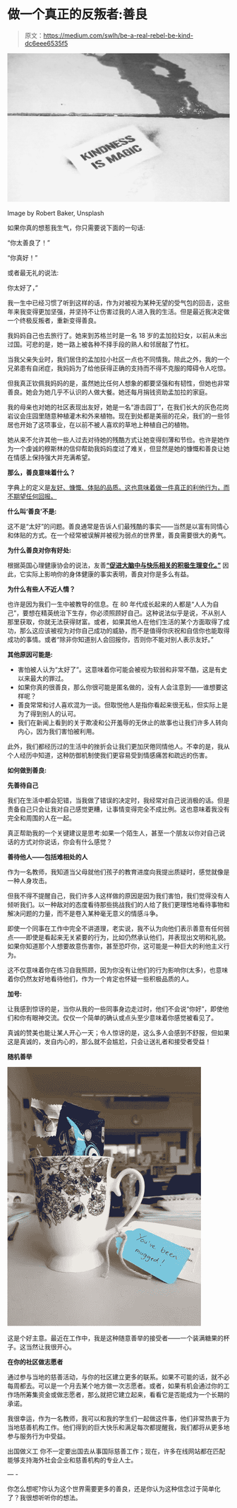 # 做一个真正的反叛者:善良

> 原文：<https://medium.com/swlh/be-a-real-rebel-be-kind-dc6eee6535f5>

![](img/7de5d440f2a83320f9df1bebc2a0775e.png)

Image by Robert Baker, Unsplash

如果你真的想惹我生气，你只需要说下面的一句话:

“你太善良了！”

“你真好！”

或者最无礼的说法:

你太好了，”

我一生中已经习惯了听到这样的话，作为对被视为某种无望的受气包的回击，这些年来我变得更加坚强，并坚持不让伤害过我的人进入我的生活。但是最近我决定做一个终极反叛者，重新变得善良。

我妈妈自己也去旅行了。她来到苏格兰时是一名 18 岁的孟加拉妇女，以前从未出过国。可悲的是，她一路上被各种不择手段的熟人和邻居敲了竹杠。

当我父亲失业时，我们居住的孟加拉小社区一点也不同情我。除此之外，我的一个兄弟患有自闭症，我妈妈为了给他获得正确的支持而不得不克服的障碍令人吃惊。

但我真正钦佩我妈妈的是，虽然她比任何人想象的都要坚强和有韧性，但她也非常善良。她会为她几乎不认识的人做大餐。她还每月捐钱资助孟加拉的家庭。

我的母亲也对她的社区表现出友好，她是一名“游击园丁”，在我们长大的灰色花岗岩议会庄园里随意种植灌木和外来植物。现在到处都是美丽的花朵，我们的一些邻居也开始了这项事业，在以前不被人喜欢的草地上种植自己的植物。

她从来不允许其他一些人过去对待她的残酷方式让她变得刻薄和节俭。也许是她作为一个虔诚的穆斯林的信仰帮助我妈妈度过了难关，但显然是她的慷慨和善良让她在情感上保持强大并充满希望。

**那么，善良意味着什么？**

字典上的定义是[友好、慷慨、体贴的品质。这也意味着做一件真正的利他行为，而不期望任何回报。](https://www.dictionary.com/browse/kind)

**什么叫‘善良’不是:**

这不是“太好”的问题。善良通常是告诉人们最残酷的事实——当然是以富有同情心和体贴的方式。在一个经常被误解并被视为弱点的世界里，善良需要很大的勇气。

**为什么善良对你有好处:**

根据英国心理健康协会的说法，友善[**“促进大脑中与快乐相关的积极生理变化。”**](https://www.mentalhealth.org.uk/publications/doing-good-does-you-good) 因此，它实际上影响你的身体健康的事实表明，善良对你是多么有益。

**为什么有些人不近人情？**

也许是因为我们一生中被教导的信息。在 80 年代成长起来的人都是“人人为自己”，要想在精英统治下生存，你必须照顾好自己。这种说法似乎是说，不从别人那里获取，你就无法获得财富。或者，如果其他人在他们生活的某个方面取得了成功，那么这应该被视为对你自己成功的威胁，而不是值得你庆祝和自信你也能取得成功的事情。或者“除非你知道别人会回报你，否则你不能对别人表示友好。”

**其他原因可能是:**

*   害怕被人认为“太好了”。这意味着你可能会被视为软弱和非常不酷，这是有史以来最大的罪过。
*   如果你真的很善良，那么你很可能是匿名做的，没有人会注意到——谁想要这样呢？
*   善良常常和讨人喜欢混为一谈。但取悦他人是指你看起来很无私，但实际上是为了得到别人的认可。
*   我们在新闻上看到的关于欺凌和公开羞辱的无休止的故事也让我们许多人转向内心，因为我们害怕被利用。

此外，我们都经历过的生活中的挫折会让我们更加厌倦同情他人。不幸的是，我从个人经历中知道，这种防御机制使我们更容易受到情感痛苦和疏远的伤害。

**如何做到善良:**

**先善待自己**

我们在生活中都会犯错，当我做了错误的决定时，我经常对自己说消极的话。但是责备自己只会让我对自己感觉更糟，让事情变得完全不成比例。这也意味着我没有完全和周围的人在一起。

真正帮助我的一个关键建议是思考:如果一个陌生人，甚至一个朋友以你对自己说话的方式对你说话，你会有什么感觉？

**善待他人——包括难相处的人**

作为一名教师，我知道当父母就他们孩子的教育进度向我提出质疑时，感觉就像是一种人身攻击。

但我不得不提醒自己，我们许多人这样做的原因是因为我们害怕，我们觉得没有人倾听我们。以一种敌对的态度看待那些挑战我们的人给了我们更理性地看待事物和解决问题的力量，而不是卷入某种毫无意义的情感斗争。

即使一个同事在工作中完全不讲道理，老实说，我不认为向他们表示善意有任何弱点——即使是看起来无关紧要的行为，比如仍然承认他们，并表现出文明和礼貌。如果你知道那个人想要故意伤害你，甚至恐吓你，这可能是一种巨大的利他主义行为。

这不仅意味着你在练习自我照顾，因为你没有让他们的行为影响你(太多)，也意味着你仍然友好地看待他们，作为一个肯定也怀疑一些积极品质的人。

**加号:**

让我感到惊讶的是，当你从我的一些同事身边走过时，他们不会说“你好”，即使他们和你有眼神交流。仅仅一个简单的确认或点头至少意味着你感觉被看见了。

真诚的赞美也能让某人开心一天；令人惊讶的是，这么多人会感到不舒服，但如果这是真诚的，发自内心的，那么就不会尴尬，只会让送礼者和接受者受益！

**随机善举**

![](img/0a3f238a426ba011e2a60eef5ca82750.png)

这是个好主意。最近在工作中，我是这种随意善举的接受者——一个装满糖果的杯子。这当然让我很开心。

**在你的社区做志愿者**

通过参与当地的慈善活动，与你的社区建立更多的联系。如果不可能的话，就不必每周都去。可以是一个月去某个地方做一次志愿者。或者，如果有机会通过你的工作场所筹集资金或做志愿者，那么就把它建立起来，看看它是否能成为一个长期的承诺。

我很幸运，作为一名教师，我可以和我的学生们一起做这件事，他们非常热衷于为当地慈善机构工作。他们得到的巨大快乐和满足每次都提醒我，我们都将从更多地参与服务行为中受益。

出国做义工
你不一定要出国去从事国际慈善工作；现在，许多在线网站都在匹配能够支持海外社会企业和慈善机构的专业人士。

— -

你怎么想呢?你认为这个世界需要更多的善良，还是你认为这种信念过于简单化了？我很想听听你的想法。